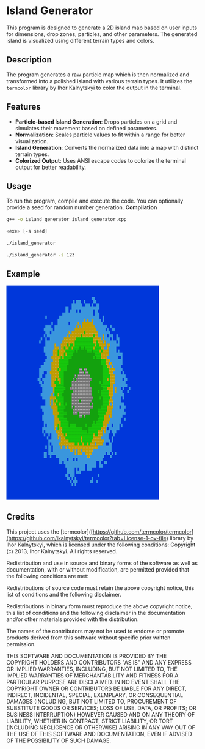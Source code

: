 # Island Generator
This program is designed to generate a 2D island map based on user inputs for dimensions, drop zones, particles, and other parameters. The generated island is visualized using different terrain types and colors.

## Description
The program generates a raw particle map which is then normalized and transformed into a polished island with various terrain types. It utilizes the `termcolor` library by Ihor Kalnytskyi to color the output in the terminal.

## Features
- **Particle-based Island Generation**: Drops particles on a grid and simulates their movement based on defined parameters.
- **Normalization**: Scales particle values to fit within a range for better visualization.
- **Island Generation**: Converts the normalized data into a map with distinct terrain types.
- **Colorized Output**: Uses ANSI escape codes to colorize the terminal output for better readability.

## Usage
To run the program, compile and execute the code. You can optionally provide a seed for random number generation.
**Compilation**
```bash
g++ -o island_generator island_generator.cpp
```
```bash
<exe> [-s seed]
```

```bash
./island_generator
```

```bash
./island_generator -s 123
```

## Example
<img src="Screenshots/example_island.png" alt="Example Island" width="400"/>

## Credits
This project uses the [termcolor]([https://github.com/termcolor/termcolor](https://github.com/ikalnytskyi/termcolor?tab=License-1-ov-file) library by Ihor Kalnytskyi, which is licensed under the following conditions:
Copyright (c) 2013, Ihor Kalnytskyi. All rights reserved.

Redistribution and use in source and binary forms of the software as well
as documentation, with or without modification, are permitted provided
that the following conditions are met:

Redistributions of source code must retain the above copyright
notice, this list of conditions and the following disclaimer.

Redistributions in binary form must reproduce the above
copyright notice, this list of conditions and the following
disclaimer in the documentation and/or other materials provided
with the distribution.

The names of the contributors may not be used to endorse or
promote products derived from this software without specific
prior written permission.

THIS SOFTWARE AND DOCUMENTATION IS PROVIDED BY THE COPYRIGHT HOLDERS AND
CONTRIBUTORS "AS IS" AND ANY EXPRESS OR IMPLIED WARRANTIES, INCLUDING, BUT
NOT LIMITED TO, THE IMPLIED WARRANTIES OF MERCHANTABILITY AND FITNESS FOR
A PARTICULAR PURPOSE ARE DISCLAIMED. IN NO EVENT SHALL THE COPYRIGHT OWNER
OR CONTRIBUTORS BE LIABLE FOR ANY DIRECT, INDIRECT, INCIDENTAL, SPECIAL,
EXEMPLARY, OR CONSEQUENTIAL DAMAGES (INCLUDING, BUT NOT LIMITED TO,
PROCUREMENT OF SUBSTITUTE GOODS OR SERVICES; LOSS OF USE, DATA, OR
PROFITS; OR BUSINESS INTERRUPTION) HOWEVER CAUSED AND ON ANY THEORY OF
LIABILITY, WHETHER IN CONTRACT, STRICT LIABILITY, OR TORT (INCLUDING
NEGLIGENCE OR OTHERWISE) ARISING IN ANY WAY OUT OF THE USE OF THIS
SOFTWARE AND DOCUMENTATION, EVEN IF ADVISED OF THE POSSIBILITY OF SUCH
DAMAGE.
